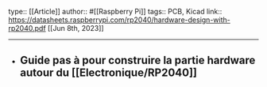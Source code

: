 type:: [[Article]]
author:: #[[Raspberry Pi]]
tags:: PCB, Kicad
link:: https://datasheets.raspberrypi.com/rp2040/hardware-design-with-rp2040.pdf
[[Jun 8th, 2023]]
***

- Guide pas à pour construire la partie hardware autour du [[Electronique/RP2040]]
	-